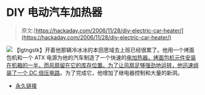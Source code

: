 # DIY 电动汽车加热器

> 原文:[https://hackaday.com/2006/11/28/diy-electric-car-heater/](https://hackaday.com/2006/11/28/diy-electric-car-heater/)

![](../Images/b80ef3dfff494bddce919071b2914906.png)
【lgtngstk】开着他那辆冷冰冰的本田思域去上班已经很累了。他用一个烤面包机和一个 ATX 电源为他的汽车制造了一个快速的[电加热器。烤面包机元件安装在机箱的一半，而风扇留在它的库存位置。为了让风扇足够强劲地运转，他](http://silenceisdefeat.org/~lgtngstk/Sites/Circuits/12V_Heater/Heater.html)[迅速组装了一个 DC 倍压电路](http://geocities.com/lgtngstk/Circuits/12_to_24v_DC_Step_Up_Inverter/12_to_24v_DC_Step_Up_Inverter.html)。为了完成它，他增加了继电器控制和大量的新洞。

*   [永久链接](http://silenceisdefeat.org/~lgtngstk/Sites/Circuits/12V_Heater/Heater.html)